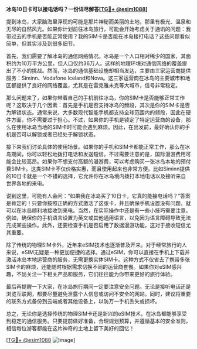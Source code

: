 **冰岛10日卡可以接电话吗？一份详尽解答[[TG💪+ @esim1088](https://t.me/s/esim1088)]**

提到冰岛，大家脑海里浮现的可能是那片神秘而美丽的土地，那里有极光、温泉和无尽的自然风光。如果你计划前往冰岛旅行，可能会开始考虑关于通讯的问题：我带过去的手机是否能正常使用？我的SIM卡是否能在冰岛接打电话？这些问题看似简单，但其实涉及到很多细节。

首先，我们需要了解冰岛的通信网络情况。冰岛是一个人口相对稀少的国家，其面积约为10万平方公里，但人口仅约36万人。这样的地理环境对通信网络的覆盖提出了不小的挑战。然而，冰岛的通信基础设施却相当发达，主要由三家运营商提供服务：Siminn、Vodafone Iceland和Nova。这三家运营商在冰岛的主要城市和地区都提供了良好的网络覆盖，尤其是在雷克雅未克等大城市，信号非常稳定。

那么问题来了，如果你带着自己的手机前往冰岛，你的SIM卡是否能够正常工作呢？这取决于几个因素：首先是手机是否支持冰岛的频段，其次是你的SIM卡是否为解锁状态。通常来说，大多数现代智能手机都支持全球范围内的频段，因此在硬件方面，你不需要过于担心。不过，如果你的手机是锁定了特定运营商的设备，那么在使用冰岛当地的SIM卡时可能会遇到麻烦。因此，在出发前，最好确认你的手机是否可以解锁或者已经处于解锁状态。

接下来我们讨论具体的使用场景。如果你的手机和SIM卡都能正常工作，那么在冰岛期间，你可以轻松地拨打电话和发送短信。不过需要注意的是，国际漫游费用可能会比较高昂。如果你不想支付高额的漫游费，可以考虑购买一张冰岛本地的预付费SIM卡。这类SIM卡不仅价格实惠，而且使用起来也非常方便。比如Siminn提供的10日卡就是一个不错的选择，它允许你在冰岛境内拨打本地电话以及接听来自世界各地的来电。

说到这里，可能有人会问：“如果我在冰岛买了10日卡，它真的能接电话吗？”答案是肯定的！只要你按照正确的方式激活了这张卡，并且确保手机设置没有问题，就可以在冰岛顺利地接收到来电。当然，在实际操作中还是有一些小技巧需要注意。例如，确保你的手机语言设置为英文或其他通用语言，以免因为语言障碍导致无法完成某些操作。此外，还要检查手机是否启用了数据漫游功能，这对于接收短信尤其重要。

除了传统的物理SIM卡外，近年来eSIM技术也逐渐普及开来。对于经常旅行的人来说，eSIM无疑是一种更加便捷的选择。通过eSIM，你可以直接在手机上下载并激活冰岛本地运营商的服务，无需更换实体SIM卡。这种方式不仅省去了携带多张SIM卡的麻烦，还能随时根据需求切换不同的运营商套餐。如果你对eSIM感兴趣，不妨关注一下相关产品和服务，它们往往能为你带来更好的旅行体验。

最后再提醒一下大家，在冰岛旅行期间一定要注意安全问题。无论是接听电话还是浏览互联网，都要尽量避免泄露个人信息或访问不安全的网站。同时，建议将重要的联系方式备份到云端或者其他设备上，以防万一手机丢失或损坏。

总之，无论你是选择传统的物理SIM卡还是新兴的eSIM技术，在冰岛都能够享受到稳定的通信服务。只要提前做好准备，合理规划预算，并遵循基本的安全准则，相信每位游客都能在这片神奇的土地上留下美好的回忆！

[[TG💪+ @esim1088](https://t.me/s/esim1088) ![Image](https://i.postimg.cc/4NQfJmqS/Snipaste-2025-05-13-00-14-12.png)]